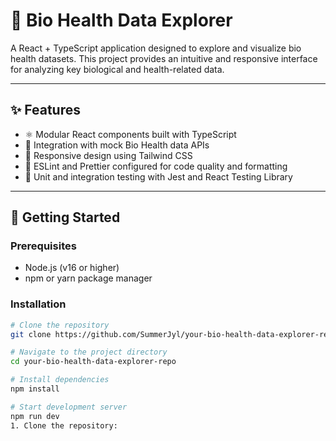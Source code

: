 # 🧬 Bio Health Data Explorer

A React + TypeScript application designed to explore and visualize bio health datasets.
This project provides an intuitive and responsive interface for analyzing key biological and health-related data.

---

## ✨ Features

- ⚛️ Modular React components built with TypeScript
- 🔗 Integration with mock Bio Health data APIs
- 📱 Responsive design using Tailwind CSS
- 🔧 ESLint and Prettier configured for code quality and formatting
- 🧪 Unit and integration testing with Jest and React Testing Library

---

## 🚀 Getting Started

### Prerequisites

- Node.js (v16 or higher)
- npm or yarn package manager

### Installation

```bash
# Clone the repository
git clone https://github.com/SummerJyl/your-bio-health-data-explorer-repo.git

# Navigate to the project directory
cd your-bio-health-data-explorer-repo

# Install dependencies
npm install

# Start development server
npm run dev
1. Clone the repository:





```
